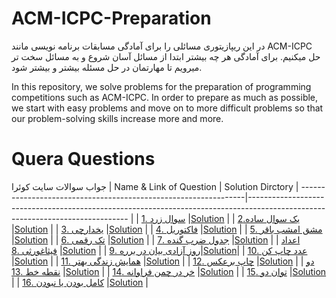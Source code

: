 # ACM-ICPC-Preparation
در این ریپازیتوری مسائلی را برای آمادگی مسابقات برنامه نویسی مانند ACM-ICPC حل میکنیم. برای آمادگی هر چه بیشتر ابتدا از مسائل آسان شروع و به مسائل سخت تر میرویم تا مهارتمان در حل مسئله بیشتر و بیشتر شود.

In this repository, we solve problems for the preparation of programming competitions such as ACM-ICPC. In order to prepare as much as possible, we start with easy problems and move on to more difficult problems so that our problem-solving skills increase more and more.

# Quera Questions
جواب سوالات سایت کوئرا
  | Name & Link  of Question                                         | Solution Dirctory
  | ----------------------------------------------------------------|------------------------------------------------------------------------------------------------------------------------------ |
  | [سوال زرد .1](https://quera.org/problemset/3537/)               |[Solution](https://github.com/RamtinTorik/ACM-ICPC-Preparation/tree/main/001.%20YellowQuestion)                                |
  | [یک سوال ساده.2](https://quera.org/problemset/2885/)            |[Solution](https://github.com/RamtinTorik/ACM-ICPC-Preparation/tree/main/002.%20AsimpleQuestion)                               |
  | [یخدارچی .3](https://quera.org/problemset/3429/)                |[Solution](https://github.com/RamtinTorik/ACM-ICPC-Preparation/tree/main/003.%20Refrigerator)                                  |
  | [فاکتوریل .4](https://quera.org/problemset/589/)                |[Solution](https://github.com/RamtinTorik/ACM-ICPC-Preparation/tree/main/004.%20Factorial)                                     |
  | [مشق امشب باقر .5](https://quera.org/problemset/10230/)         |[Solution](https://github.com/RamtinTorik/ACM-ICPC-Preparation/tree/main/005.%20HomeworkTonightBagher)                         |
  | [تک رقمی .6](https://quera.org/problemset/3539/)                |[Solution](https://github.com/RamtinTorik/ACM-ICPC-Preparation/tree/main/006.%20SingleDigit)                                   |
  | [جدول ضرب گنده .7](https://quera.org/problemset/3409/)          |[Solution](https://github.com/RamtinTorik/ACM-ICPC-Preparation/tree/main/007.%20LargeMultiplicationTable)                      |
  | [اعداد فیثاغورثی .8](https://quera.org/problemset/280/)         |[Solution](https://github.com/RamtinTorik/ACM-ICPC-Preparation/tree/main/008.%20PythagoreanNumbers)                            |
  | [روز آزادی بیان در برره .9](https://quera.org/problemset/10162/)|[Solution](https://github.com/RamtinTorik/ACM-ICPC-Preparation/tree/main/009.%20Freedom%20of%20Expression%20Day%20in%20barareh)|
  | [عدد چاپ کن .10](https://quera.org/problemset/9774/)            |[Solution](https://github.com/RamtinTorik/ACM-ICPC-Preparation/tree/main/010.%20Print%20the%20number)                          |
  | [همایش زندگی بهتر .11](https://quera.org/problemset/10325/)     |[Solution](https://github.com/RamtinTorik/ACM-ICPC-Preparation/tree/main/011.%20BetterLifeConference)                          |
  | [چاپ برعکس .12](https://quera.org/problemset/3405/)             |[Solution](https://github.com/RamtinTorik/ACM-ICPC-Preparation/tree/main/012.%20Reverseprinting)                               |
  | [دو نقطه خط .13](https://quera.org/problemset/3414/)            |[Solution](https://github.com/RamtinTorik/ACM-ICPC-Preparation/tree/main/013.%20TwolineDots)                                   |
  | [خر در چمن فراوانه .14](https://quera.org/problemset/4065/)     |[Solution](https://github.com/RamtinTorik/ACM-ICPC-Preparation/tree/main/014.%20DonkeysAboundInTheGrass)                       |
  | [توان دو .15](https://quera.org/problemset/616/)                |[Solution](https://github.com/RamtinTorik/ACM-ICPC-Preparation/tree/main/015.%20PowerTwo)                                      |
  | [کامل بودن یا نبودن .16](https://quera.org/problemset/282/)     |[Solution](https://github.com/RamtinTorik/ACM-ICPC-Preparation/tree/main/016.%20PerfectionOrNot)                               |

